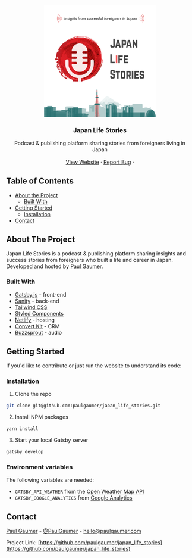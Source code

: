 <!-- PROJECT LOGO -->
<br />
<p align="center">
  <a href="https://github.com/paulgaumer/japan_life_stories">
    <img src="src/images/podcast-logo.png" alt="Logo" width="300">
  </a>

  <h3 align="center">Japan Life Stories</h3>

  <p align="center">
    Podcast & publishing platform sharing stories from foreigners living in Japan
    <br />
    <br />
    <a href="https://japanlifestories.netlify.app/">View Website</a>
    ·
    <a href="https://www.paulgaumer.com/#contact-form">Report Bug</a>
    ·
  </p>
</p>

<!-- TABLE OF CONTENTS -->

## Table of Contents

- [About the Project](#about-the-project)
  - [Built With](#built-with)
- [Getting Started](#getting-started)
  - [Installation](#installation)
- [Contact](#contact)

<!-- ABOUT THE PROJECT -->

## About The Project

Japan Life Stories is a podcast & publishing platform sharing insights and success stories from foreigners who built a life and career in Japan. Developed and hosted by [Paul Gaumer](https://paulgaumer.com).

### Built With

- [Gatsby.js](https://www.gatsbyjs.com/) - front-end
- [Sanity](https://www.sanity.io/) - back-end
- [Tailwind CSS](https://tailwindcss.com)
- [Styled Components](https://styled-components.com/)
- [Netlify](https://netlify.com) - hosting
- [Convert Kit](https://convertkit.com/) - CRM
- [Buzzsprout](https://www.buzzsprout.com/) - audio

<!-- GETTING STARTED -->

## Getting Started

If you'd like to contribute or just run the website to understand its code:

### Installation

1. Clone the repo

```sh
git clone git@github.com:paulgaumer/japan_life_stories.git
```

2. Install NPM packages

```sh
yarn install
```

3. Start your local Gatsby server

```sh
gatsby develop
```

### Environment variables

The following variables are needed:

- `GATSBY_API_WEATHER` from the [Open Weather Map API](https://openweathermap.org/)
- `GATSBY_GOOGLE_ANALYTICS` from [Google Analytics](https://analytics.google.com/)

<!-- CONTACT -->

## Contact

[Paul Gaumer](https://paulgaumer.com) - [@PaulGaumer](https://twitter.com/@PaulGaumer) - hello@paulgaumer.com

Project Link: [https://github.com/paulgaumer/japan_life_stories](https://github.com/paulgaumer/japan_life_stories)
